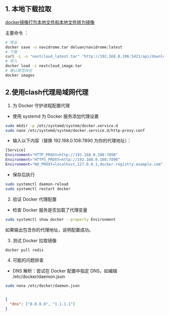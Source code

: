 
## 1. 本地下载拉取

[docker镜像打包本地文件和本地文件转为镜像](https://blog.csdn.net/qq_30071431/article/details/144889123?fromshare=blogdetail&sharetype=blogdetail&sharerId=144889123&sharerefer=PC&sharesource=qq_30071431&sharefrom=from_link)


主要命令 ：

``` bash 
# 导出
docker save -o navidrome.tar deluan/navidrome:latest
# 下载
curl -L -o "nextcloud_latest.tar" "http://192.168.0.106:5421/api/download?filename=nextcloud_latest.tar&token=172325025886ced8b0fe9743dddd9fbb&timestamp=1735805233506"
# 导入
docker load -i nextcloud_image.tar
# 确认是否存在
docker images
```

## 2.使用clash代理局域网代理

1. 为 Docker 守护进程配置代理
- 使用 systemd 为 Docker 服务添加代理设置

```bash
sudo mkdir -p /etc/systemd/system/docker.service.d
sudo nano /etc/systemd/system/docker.service.d/http-proxy.conf
```

- 输入以下内容（替换 192.168.0.108:7890 为你的代理地址）：

```bash
[Service]
Environment="HTTP_PROXY=http://192.168.0.108:7890"
Environment="HTTPS_PROXY=http://192.168.0.108:7890"
Environment="NO_PROXY=localhost,127.0.0.1,docker-registry.example.com"  # 可选，排除某些地址

```

- 保存后执行 
```bash
sudo systemctl daemon-reload
sudo systemctl restart docker
``` 

2. 验证 Docker 代理配置

- 检查 Docker 服务是否加载了代理变量

```bash
sudo systemctl show docker --property Environment
```
如果输出包含你的代理地址，说明配置成功。

3. 测试 Docker 拉取镜像

```bash
docker pull redis
```

4. 可能的问题排查 
- DNS 解析：尝试在 Docker 配置中指定 DNS，如编辑 /etc/docker/daemon.json

```bash
sudo nona /etc/docker/daemon.json
```

```json

{
  "dns": ["8.8.8.8", "1.1.1.1"]
}
```